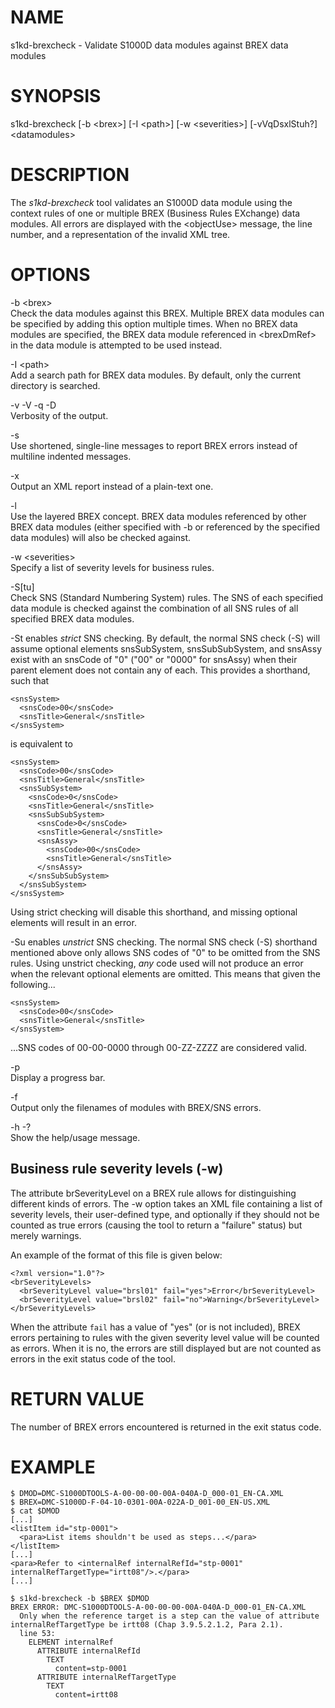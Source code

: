 NAME
====

s1kd-brexcheck - Validate S1000D data modules against BREX data modules

SYNOPSIS
========

s1kd-brexcheck \[-b &lt;brex&gt;\] \[-I &lt;path&gt;\] \[-w &lt;severities&gt;\] \[-vVqDsxlStuh?\] &lt;datamodules&gt;

DESCRIPTION
===========

The *s1kd-brexcheck* tool validates an S1000D data module using the context rules of one or multiple BREX (Business Rules EXchange) data modules. All errors are displayed with the &lt;objectUse&gt; message, the line number, and a representation of the invalid XML tree.

OPTIONS
=======

-b &lt;brex&gt;  
Check the data modules against this BREX. Multiple BREX data modules can be specified by adding this option multiple times. When no BREX data modules are specified, the BREX data module referenced in &lt;brexDmRef&gt; in the data module is attempted to be used instead.

-I &lt;path&gt;  
Add a search path for BREX data modules. By default, only the current directory is searched.

-v -V -q -D  
Verbosity of the output.

-s  
Use shortened, single-line messages to report BREX errors instead of multiline indented messages.

-x  
Output an XML report instead of a plain-text one.

-l  
Use the layered BREX concept. BREX data modules referenced by other BREX data modules (either specified with -b or referenced by the specified data modules) will also be checked against.

-w &lt;severities&gt;  
Specify a list of severity levels for business rules.

-S\[tu\]  
Check SNS (Standard Numbering System) rules. The SNS of each specified data module is checked against the combination of all SNS rules of all specified BREX data modules.

-St enables *strict* SNS checking. By default, the normal SNS check (-S) will assume optional elements snsSubSystem, snsSubSubSystem, and snsAssy exist with an snsCode of "0" ("00" or "0000" for snsAssy) when their parent element does not contain any of each. This provides a shorthand, such that

    <snsSystem>
      <snsCode>00</snsCode>
      <snsTitle>General</snsTitle>
    </snsSystem>

is equivalent to

    <snsSystem>
      <snsCode>00</snsCode>
      <snsTitle>General</snsTitle>
      <snsSubSystem>
        <snsCode>0</snsCode>
        <snsTitle>General</snsTitle>
        <snsSubSubSystem>
          <snsCode>0</snsCode>
          <snsTitle>General</snsTitle>
          <snsAssy>
            <snsCode>00</snsCode>
            <snsTitle>General</snsTitle>
          </snsAssy>
        </snsSubSubSystem>
      </snsSubSystem>
    </snsSystem>

Using strict checking will disable this shorthand, and missing optional elements will result in an error.

-Su enables *unstrict* SNS checking. The normal SNS check (-S) shorthand mentioned above only allows SNS codes of "0" to be omitted from the SNS rules. Using unstrict checking, *any* code used will not produce an error when the relevant optional elements are omitted. This means that given the following...

    <snsSystem>
      <snsCode>00</snsCode>
      <snsTitle>General</snsTitle>
    </snsSystem>

...SNS codes of 00-00-0000 through 00-ZZ-ZZZZ are considered valid.

-p  
Display a progress bar.

-f  
Output only the filenames of modules with BREX/SNS errors.

-h -?  
Show the help/usage message.

Business rule severity levels (-w)
----------------------------------

The attribute brSeverityLevel on a BREX rule allows for distinguishing different kinds of errors. The -w option takes an XML file containing a list of severity levels, their user-defined type, and optionally if they should not be counted as true errors (causing the tool to return a "failure" status) but merely warnings.

An example of the format of this file is given below:

    <?xml version="1.0"?>
    <brSeverityLevels>
      <brSeverityLevel value="brsl01" fail="yes">Error</brSeverityLevel>
      <brSeverityLevel value="brsl02" fail="no">Warning</brSeverityLevel>
    </brSeverityLevels>

When the attribute `fail` has a value of "yes" (or is not included), BREX errors pertaining to rules with the given severity level value will be counted as errors. When it is no, the errors are still displayed but are not counted as errors in the exit status code of the tool.

RETURN VALUE
============

The number of BREX errors encountered is returned in the exit status code.

EXAMPLE
=======

    $ DMOD=DMC-S1000DTOOLS-A-00-00-00-00A-040A-D_000-01_EN-CA.XML
    $ BREX=DMC-S1000D-F-04-10-0301-00A-022A-D_001-00_EN-US.XML
    $ cat $DMOD
    [...]
    <listItem id="stp-0001">
      <para>List items shouldn't be used as steps...</para>
    </listItem>
    [...]
    <para>Refer to <internalRef internalRefId="stp-0001" internalRefTargetType="irtt08"/>.</para>
    [...]

    $ s1kd-brexcheck -b $BREX $DMOD
    BREX ERROR: DMC-S1000DTOOLS-A-00-00-00-00A-040A-D_000-01_EN-CA.XML
      Only when the reference target is a step can the value of attribute
    internalRefTargetType be irtt08 (Chap 3.9.5.2.1.2, Para 2.1).
      line 53:
        ELEMENT internalRef
          ATTRIBUTE internalRefId
            TEXT
              content=stp-0001
          ATTRIBUTE internalRefTargetType
            TEXT
              content=irtt08

